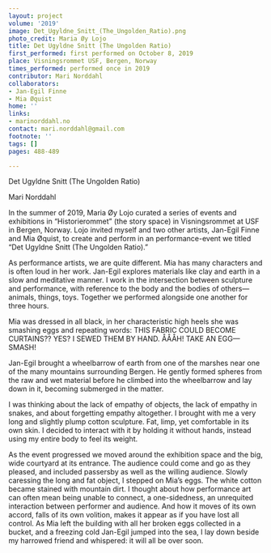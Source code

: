 ```yaml
---
layout: project
volume: '2019'
image: Det_Ugyldne_Snitt_(The_Ungolden_Ratio).png
photo_credit: Maria Øy Lojo
title: Det Ugyldne Snitt (The Ungolden Ratio)
first_performed: first performed on October 8, 2019
place: Visningsrommet USF, Bergen, Norway
times_performed: performed once in 2019
contributor: Mari Norddahl
collaborators:
- Jan-Egil Finne
- Mia Øquist
home: ''
links:
- marinorddahl.no
contact: mari.norddahl@gmail.com
footnote: ''
tags: []
pages: 488-489

---
```


Det Ugyldne Snitt (The Ungolden Ratio)

Mari Norddahl

In the summer of 2019, Maria Øy Lojo curated a series of events and exhibitions in “Historierommet” (the story space) in Visningsrommet at USF in Bergen, Norway. Lojo invited myself and two other artists, Jan-Egil Finne and Mia Øquist, to create and perform in an performance-event we titled “Det Ugyldne Snitt (The Ungolden Ratio).”

As performance artists, we are quite different. Mia has many characters and is often loud in her work. Jan-Egil explores materials like clay and earth in a slow and meditative manner. I work in the intersection between sculpture and performance, with reference to the body and the bodies of others—animals, things, toys. Together we performed alongside one another for three hours.

Mia was dressed in all black, in her characteristic high heels she was smashing eggs and repeating words: THIS FABRIC COULD BECOME CURTAINS?? YES? I SEWED THEM BY HAND. ÅÅÅH! TAKE AN EGG—SMASH!

Jan-Egil brought a wheelbarrow of earth from one of the marshes near one of the many mountains surrounding Bergen. He gently formed spheres from the raw and wet material before he climbed into the wheelbarrow and lay down in it, becoming submerged in the matter.

I was thinking about the lack of empathy of objects, the lack of empathy in snakes, and about forgetting empathy altogether. I brought with me a very long and slightly plump cotton sculpture. Fat, limp, yet comfortable in its own skin. I decided to interact with it by holding it without hands, instead using my entire body to feel its weight.

As the event progressed we moved around the exhibition space and the big, wide courtyard at its entrance. The audience could come and go as they pleased, and included passersby as well as the willing audience. Slowly caressing the long and fat object, I stepped on Mia’s eggs. The white cotton became stained with mountain dirt. I thought about how performance art can often mean being unable to connect, a one-sidedness, an unrequited interaction between performer and audience. And how it moves of its own accord, falls of its own volition, makes it appear as if you have lost all control. As Mia left the building with all her broken eggs collected in a bucket, and a freezing cold Jan-Egil jumped into the sea, I lay down beside my harrowed friend and whispered: it will all be over soon.
